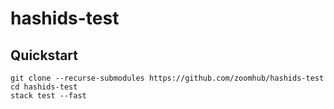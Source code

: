 # hashids-test

## Quickstart

```
git clone --recurse-submodules https://github.com/zoomhub/hashids-test
cd hashids-test
stack test --fast
```
